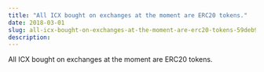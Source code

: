```yaml
---
title: "All ICX bought on exchanges at the moment are ERC20 tokens."
date: 2018-03-01
slug: all-icx-bought-on-exchanges-at-the-moment-are-erc20-tokens-59deb9f8b4f6
description:
---
```


All ICX bought on exchanges at the moment are ERC20 tokens.

